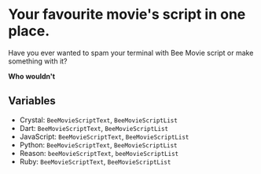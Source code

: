 # Your favourite movie's script in one place.

Have you ever wanted to spam your terminal with Bee Movie script or make something with it?

__Who wouldn't__

## Variables
- Crystal: `BeeMovieScriptText`, `BeeMovieScriptList`
- Dart: `BeeMovieScriptText`, `BeeMovieScriptList`
- JavaScript: `BeeMovieScriptText`, `BeeMovieScriptList`
- Python: `BeeMovieScriptText`, `BeeMovieScriptList`
- Reason: `beeMovieScriptText`, `beeMovieScriptList`
- Ruby: `BeeMovieScriptText`, `BeeMovieScriptList`
